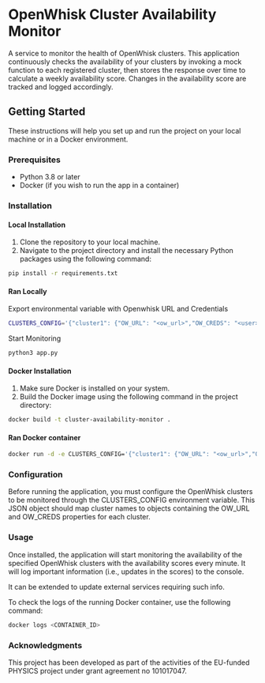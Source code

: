 # OpenWhisk Cluster Availability Monitor

A service to monitor the health of OpenWhisk clusters. This application continuously checks the availability of your clusters by invoking a mock function to each registered cluster, then stores the response over time to calculate a weekly availability score. Changes in the availability score are tracked and logged accordingly. 


## Getting Started

These instructions will help you set up and run the project on your local machine or in a Docker environment.

### Prerequisites

- Python 3.8 or later
- Docker (if you wish to run the app in a container)

### Installation

#### Local Installation

1. Clone the repository to your local machine.
2. Navigate to the project directory and install the necessary Python packages using the following command:

```bash
pip install -r requirements.txt
```

#### Ran Locally

Export environmental variable with Openwhisk URL and Credentials
```bash
CLUSTERS_CONFIG='{"cluster1": {"OW_URL": "<ow_url>","OW_CREDS": "<user>:<pass>"},"clusterN": {"OW_URL": "ow_url","OW_CREDS": "<ow_user>:<ow_pass>"}}'```
```
Start Monitoring

```bash
python3 app.py
```

#### Docker Installation
1. Make sure Docker is installed on your system.
2. Build the Docker image using the following command in the project directory:
```bash
docker build -t cluster-availability-monitor .
```
#### Ran Docker container

```bash
docker run -d -e CLUSTERS_CONFIG='{"cluster1": {"OW_URL": "<ow_url>","OW_CREDS": "<user>:<pass>"},"clusterN": {"OW_URL": "ow_url","OW_CREDS": "<ow_user>:<ow_pass>"}}' cluster-availability-monitor
```

### Configuration
Before running the application, you must configure the OpenWhisk clusters to be monitored through the CLUSTERS_CONFIG environment variable. This JSON object should map cluster names to objects containing the OW_URL and OW_CREDS properties for each cluster.

### Usage
Once installed, the application will start monitoring the availability of the specified OpenWhisk clusters with the availability scores every minute. It will log important information (i.e., updates in the scores) to the console.

It can be extended to update external services requiring such info. 

To check the logs of the running Docker container, use the following command:

```bash
docker logs <CONTAINER_ID>
```

### Acknowledgments

This project has been developed as part of the activities of the EU-funded PHYSICS project under grant agreement no 101017047.
